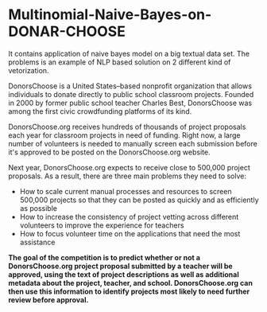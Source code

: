 # Multinomial-Naive-Bayes-on-DONAR-CHOOSE
It contains application of naive bayes model on a big textual data set. The problems is an example of NLP based solution on 2 different kind of vetorization.

DonorsChoose is a United States–based nonprofit organization that allows individuals to donate directly to public school classroom projects. Founded in 2000 by former public school teacher Charles Best, DonorsChoose was among the first civic crowdfunding platforms of its kind.
<p>
DonorsChoose.org receives hundreds of thousands of project proposals each year for classroom projects in need of funding. Right now, a large number of volunteers is needed to manually screen each submission before it's approved to be posted on the DonorsChoose.org website.
</p>
<p>
    Next year, DonorsChoose.org expects to receive close to 500,000 project proposals. As a result, there are three main problems they need to solve:
<ul>
<li>
    How to scale current manual processes and resources to screen 500,000 projects so that they can be posted as quickly and as efficiently as possible</li>
    <li>How to increase the consistency of project vetting across different volunteers to improve the experience for teachers</li>
    <li>How to focus volunteer time on the applications that need the most assistance</li>
    </ul>
</p>    
<p>
<b>The goal of the competition is to predict whether or not a DonorsChoose.org project proposal submitted by a teacher will be approved, using the text of project descriptions as well as additional metadata about the project, teacher, and school. DonorsChoose.org can then use this information to identify projects most likely to need further review before approval.</b>
</p>
